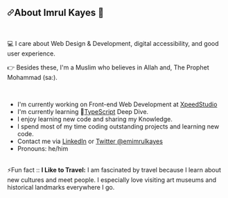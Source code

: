 <h2 dir="auto"><a id="user-content-about-ben-" class="anchor" aria-hidden="true" href="#about-ben-"><svg class="octicon octicon-link" viewBox="0 0 16 16" version="1.1" width="16" height="16" aria-hidden="true"><path d="m7.775 3.275 1.25-1.25a3.5 3.5 0 1 1 4.95 4.95l-2.5 2.5a3.5 3.5 0 0 1-4.95 0 .751.751 0 0 1 .018-1.042.751.751 0 0 1 1.042-.018 1.998 1.998 0 0 0 2.83 0l2.5-2.5a2.002 2.002 0 0 0-2.83-2.83l-1.25 1.25a.751.751 0 0 1-1.042-.018.751.751 0 0 1-.018-1.042Zm-4.69 9.64a1.998 1.998 0 0 0 2.83 0l1.25-1.25a.751.751 0 0 1 1.042.018.751.751 0 0 1 .018 1.042l-1.25 1.25a3.5 3.5 0 1 1-4.95-4.95l2.5-2.5a3.5 3.5 0 0 1 4.95 0 .751.751 0 0 1-.018 1.042.751.751 0 0 1-1.042.018 1.998 1.998 0 0 0-2.83 0l-2.5 2.5a1.998 1.998 0 0 0 0 2.83Z"></path></svg></a>About Imrul Kayes 👋</h2>
<br />
<p dir="auto">💻 I care about Web Design & Development, digital accessibility, and good user experience.</p>
<p dir="auto">👉 Besides these, I'm a Muslim who believes in Allah and, The Prophet Mohammad (sa:).</p>
<br/>
<ul dir="auto">
    <li>I'm currently working on Front-end Web Development at <a href="https://www.xpeedstudio.com/">XpeedStudio</a></li>
    <li>I'm currently learning 🌱<a href="https://www.typescriptlang.org/" rel="nofollow">TypeScript</a> Deep Dive.</li>
    <li>I enjoy learning new code and sharing my Knowledge.</a></li>
    <li>I spend most of my time coding outstanding projects and learning new code.</a></li>
    <li>Contact me via <a href="https://www.linkedin.com/in/emimrulkayes/" rel="nofollow">LinkedIn</a> or <a href="https://twitter.com/emimrulkayes" rel="nofollow">Twitter @emimrulkayes</a></li>
    <li>Pronouns: he/him</li>
    <br />
</ul>
<p>⚡Fun fact :: <strong>I Like to Travel:</strong> I am fascinated by travel because I learn about new cultures and meet people. I especially love visiting art museums and historical landmarks everywhere I go. </p>

<!--
**emimrulkayes/emimrulkayes** is a ✨ _special_ ✨ repository because its `README.md` (this file) appears on your GitHub profile.

Here are some ideas to get you started:

- 🔭 I’m currently working on ...
- 🌱 I’m currently learning ...
- 👯 I’m looking to collaborate on ...
- 🤔 I’m looking for help with ...
- 💬 Ask me about ...
- 📫 How to reach me: ...
- 😄 Pronouns: ...
- ⚡ Fun fact: ...
-->
